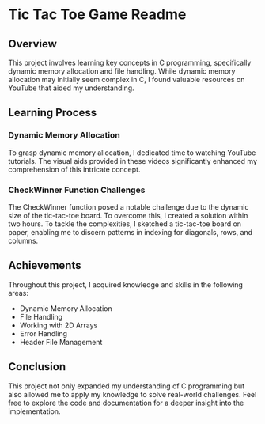 # Tic Tac Toe Game Readme

## Overview

This project involves learning key concepts in C programming, specifically dynamic memory allocation and file handling. While dynamic memory allocation may initially seem complex in C, I found valuable resources on YouTube that aided my understanding.

## Learning Process

### Dynamic Memory Allocation

To grasp dynamic memory allocation, I dedicated time to watching YouTube tutorials. The visual aids provided in these videos significantly enhanced my comprehension of this intricate concept.

### CheckWinner Function Challenges

The CheckWinner function posed a notable challenge due to the dynamic size of the tic-tac-toe board. To overcome this, I created a solution within two hours. To tackle the complexities, I sketched a tic-tac-toe board on paper, enabling me to discern patterns in indexing for diagonals, rows, and columns.

## Achievements

Throughout this project, I acquired knowledge and skills in the following areas:

- Dynamic Memory Allocation
- File Handling
- Working with 2D Arrays
- Error Handling
- Header File Management

## Conclusion

This project not only expanded my understanding of C programming but also allowed me to apply my knowledge to solve real-world challenges. Feel free to explore the code and documentation for a deeper insight into the implementation.

